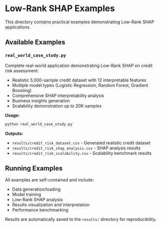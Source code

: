 # Low-Rank SHAP Examples

This directory contains practical examples demonstrating Low-Rank SHAP applications.

## Available Examples

### `real_world_case_study.py`
Complete real-world application demonstrating Low-Rank SHAP on credit risk assessment:
- Realistic 5,000-sample credit dataset with 12 interpretable features
- Multiple model types (Logistic Regression, Random Forest, Gradient Boosting)
- Comprehensive SHAP interpretability analysis
- Business insights generation
- Scalability demonstration up to 20K samples

**Usage:**
```bash
python real_world_case_study.py
```

**Outputs:**
- `results/credit_risk_dataset.csv` - Generated realistic credit dataset
- `results/credit_risk_shap_analysis.csv` - SHAP analysis results
- `results/credit_risk_scalability.csv` - Scalability benchmark results

## Running Examples

All examples are self-contained and include:
- Data generation/loading
- Model training
- Low-Rank SHAP analysis
- Results visualization and interpretation
- Performance benchmarking

Results are automatically saved to the `results/` directory for reproducibility.
